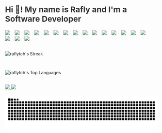 <h2 align="left" style="font-size: 26px; font-weight: bold; color: #333;">Hi 👋! My name is Rafly and I'm a Software Developer</h2>

<div align="left" style="margin-top: 20px;">
  <img src="https://cdn.jsdelivr.net/gh/devicons/devicon/icons/javascript/javascript-original.svg" height="30" style="margin-right: 12px;" />
  <img src="https://cdn.jsdelivr.net/gh/devicons/devicon/icons/typescript/typescript-original.svg" height="30" style="margin-right: 12px;" />
  <img src="https://cdn.jsdelivr.net/gh/devicons/devicon/icons/react/react-original.svg" height="30" style="margin-right: 12px;" />
  <img src="https://cdn.jsdelivr.net/gh/devicons/devicon/icons/nextjs/nextjs-original.svg" height="30" style="margin-right: 12px;" />
  <img src="https://cdn.jsdelivr.net/gh/devicons/devicon/icons/redux/redux-original.svg" height="30" style="margin-right: 12px;" />
  <img src="https://upload.wikimedia.org/wikipedia/commons/d/d5/Tailwind_CSS_Logo.svg" height="22" style="margin-right: 12px;" />
  <img src="https://cdn.jsdelivr.net/gh/devicons/devicon/icons/bootstrap/bootstrap-original.svg" height="30" style="margin-right: 12px;" />
  <img src="https://cdn.jsdelivr.net/gh/devicons/devicon/icons/nodejs/nodejs-original.svg" height="30" style="margin-right: 12px;" />
  <img src="https://cdn.jsdelivr.net/gh/devicons/devicon/icons/express/express-original.svg" height="30" style="margin-right: 12px;" />
  <img src="https://cdn.jsdelivr.net/gh/devicons/devicon/icons/nestjs/nestjs-original.svg" height="30" style="margin-right: 12px;" />
  <img src="https://sc.filehippo.net/images/t_app-icon-l/p/917c77e8-96d1-11e6-8453-00163ed833e7/4171024085/mysql-com-logo" height="30" style="margin-right: 12px;" />
  <img src="https://cdn.jsdelivr.net/gh/devicons/devicon/icons/postgresql/postgresql-original.svg" height="30" style="margin-right: 12px;" />
  <img src="https://cdn.freelogovectors.net/wp-content/uploads/2022/01/prisma_logo-freelogovectors.net_.png" height="30" style="margin-right: 12px;" />
  <img src="https://cdn.jsdelivr.net/gh/devicons/devicon/icons/jest/jest-plain.svg" height="30" style="margin-right: 12px;" />
  <img src="https://cdn.jsdelivr.net/gh/devicons/devicon/icons/sequelize/sequelize-original.svg" height="30" style="margin-right: 12px;" />
  <img src="https://cdn.jsdelivr.net/gh/devicons/devicon/icons/docker/docker-original.svg" height="30" style="margin-right: 12px;" />
  <img src="https://cdn-icons-png.flaticon.com/512/25/25231.png" height="30" style="margin-right: 12px;" />
  <img src="https://cdn.jsdelivr.net/gh/devicons/devicon/icons/figma/figma-original.svg" height="30" style="margin-right: 12px;" />
</div>

<br/>

![raflytch's Streak](https://github-readme-streak-stats.herokuapp.com/?user=raflytch&theme=prussian&hide_border=true)

<br/>

![raflytch's Top Languages](https://github-readme-stats.vercel.app/api/top-langs/?username=raflytch&theme=prussian&show_icons=true&hide_border=true&layout=compact)

<br/>

<div align="left">
  <a href="https://www.instagram.com/raflytch/" target="_blank">
    <img src="https://img.shields.io/static/v1?message=Instagram&logo=instagram&label=&color=E4405F&logoColor=black&labelColor=&style=for-the-badge" height="35" />
  </a>
  <a href="https://www.linkedin.com/in/raflyazizabdillah/" target="_blank">
    <img src="https://img.shields.io/static/v1?message=LinkedIn&logo=linkedin&label=&color=0077B5&logoColor=white&labelColor=&style=for-the-badge" height="35" />
  </a>
</div>

<br clear="both" />

<img src="https://raw.githubusercontent.com/raflytch/raflytch/output/snake.svg" alt="Snake animation" />
